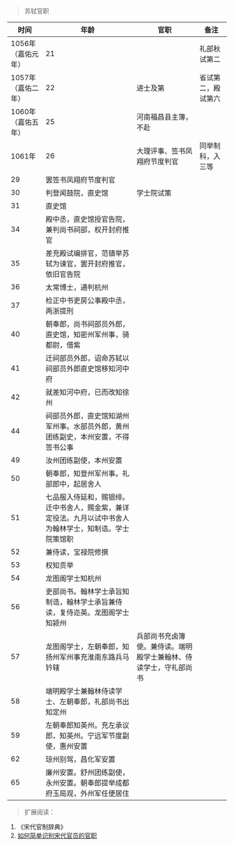 >苏轼官职

时间|年龄|官职|备注
---|---|---|---
1056年（嘉佑元年）|21||礼部秋试第二
1057年（嘉佑二年）|22|进士及第|省试第二，殿试第六
1060年（嘉佑五年）|25|河南福昌县主簿，不赴|
1061年|26|大理评事、签书凤翔府节度判官|同举制科，入三等
|29|罢签书凤翔府节度判官|
|30|判登闻鼓院，直史馆|学士院试策
|31|直史馆|
|34|殿中丞，直史馆授官告院，兼判尚书祠部，权开封府推官|
|35|差充殿试编排官，范镇举苏轼为谏官，罢开封府推官，依旧官告院|
|36|太常博士，通判杭州|
|37|检正中书吏房公事殿中丞，两浙提刑|
|40|朝奉郎，尚书祠部员外郎，直史馆，知密州军州事，骑都尉，借紫|
|41|迁祠部员外郎，诏命苏轼以祠部员外郎直史馆移知河中府|
|42|就差知河中府，已而改知徐州|
|44|祠部员外郎，直史馆知湖州军州事。水部员外郎，黄州团练副史，本州安置，不得签书公事|
|49|汝州团练副使，本州安置|
|50|朝奉郎，知登州军州事。礼部郎中，起居舍人|
|51|七品服入侍延和，赐银绯。迁中书舍人，赐金紫，兼详定役法。九月以试中书舍人为翰林学士，知制诰。学士院策馆职|
|52|兼侍读，宝禄院修撰|
|53|权知贡举|
|54|龙图阁学士知杭州|
|56|吏部尚书。翰林学士承旨知制诰，翰林学士承旨兼侍读，复侍迩英。龙图阁学士知颍州|
|57|龙图阁学士，左朝奉郎，知扬州军州事充淮南东路兵马钤辖|兵部尚书充卤簿使。兼侍读。端明殿学士兼翰林、侍读学士，守礼部尚书
|58|端明殿学士兼翰林侍读学士、左朝奉郎，礼部尚书出知定州|
|59|左朝奉郎知英州。充左承议郎，知英州。宁远军节度副使，惠州安置|
|62|琼州别驾，昌化军安置|
|65|廉州安置。舒州团练副使，永州安置。朝奉郎提举成都府玉局观，外州军任便居住|


>扩展阅读：
1. 《宋代官制辞典》
2. [如何简单识别宋代官员的官职](https://zhuanlan.zhihu.com/p/290785898)




